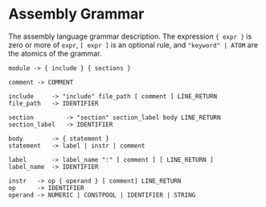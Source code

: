 # Assembly Grammar

The assembly language grammar description. The expression `{ expr }` is zero
or more of `expr`, `[ expr ]` is an optional rule, and `"keyword" | ATOM`
are the atomics of the grammar.

```
module -> { include } { sections }

comment -> COMMENT

include     -> "include" file_path [ comment ] LINE_RETURN
file_path   -> IDENTIFIER

section         -> "section" section_label body LINE_RETURN
section_label   -> IDENTIFIER

body        -> { statement }
statement   -> label | instr | comment

label       -> label_name ":" [ comment ] [ LINE_RETURN ]
label_name  -> IDENTIFIER

instr   -> op { operand } [ comment] LINE_RETURN
op      -> IDENTIFIER
operand -> NUMERIC | CONSTPOOL | IDENTIFIER | STRING
```
